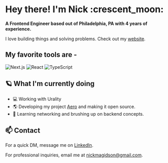 <h1>Hey there! I'm Nick :crescent_moon:</h1>

<b>A Frontend Engineer based out of Philadelphia, PA with 4 years of experience.</b> 

I love building things and solving problems. Check out my [website](https://nickmagidson.com/).


## My favorite tools are -
![Next.js](https://img.shields.io/badge/next.js-000000?style=for-the-badge&logo=nextdotjs&logoColor=white)
![React](https://img.shields.io/badge/React-20232A?style=for-the-badge&logo=react&logoColor=61DAFB)
![TypeScript](https://img.shields.io/badge/TypeScript-007ACC?style=for-the-badge&logo=typescript&logoColor=white)

## :ringed_planet: What I'm currently doing
- :computer: Working with Urality
- :earth_americas: Developing my project [Aero](https://aero-dashboard.netlify.app/) and making it open source.
- :dragon: Learning networking and brushing up on backend concepts.

## 📫 Contact
For a quick DM, message me on [LinkedIn](https://www.linkedin.com/in/nick-magidson/).

For professional inquiries, email me at nickmagidson@gmail.com.
